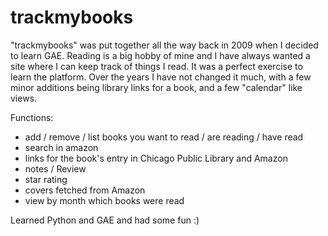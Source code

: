 trackmybooks
============

"trackmybooks" was put together all the way back in 2009 when I decided to learn GAE. Reading is a big hobby of mine and I have always wanted a site where I can keep track of things I read. It was a perfect exercise to learn the platform. Over the years I have not changed it much, with a few minor additions being library links for a book, and a few "calendar" like views.

Functions:

- add / remove / list books you want to read / are reading / have read
- search in amazon
- links for the book's entry in Chicago Public Library and Amazon
- notes / Review
- star rating
- covers fetched from Amazon
- view by month which books were read

Learned Python and GAE and had some fun :)
